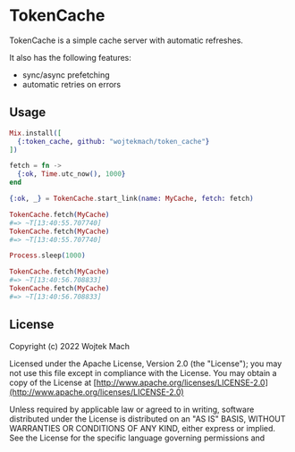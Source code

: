 # TokenCache

TokenCache is a simple cache server with automatic refreshes.

It also has the following features:

  * sync/async prefetching
  * automatic retries on errors

## Usage

```elixir
Mix.install([
  {:token_cache, github: "wojtekmach/token_cache"}
])

fetch = fn ->
  {:ok, Time.utc_now(), 1000}
end

{:ok, _} = TokenCache.start_link(name: MyCache, fetch: fetch)

TokenCache.fetch(MyCache)
#=> ~T[13:40:55.707740]
TokenCache.fetch(MyCache)
#=> ~T[13:40:55.707740]

Process.sleep(1000)

TokenCache.fetch(MyCache)
#=> ~T[13:40:56.708833]
TokenCache.fetch(MyCache)
#=> ~T[13:40:56.708833]
```

## License

Copyright (c) 2022 Wojtek Mach

Licensed under the Apache License, Version 2.0 (the "License");
you may not use this file except in compliance with the License.
You may obtain a copy of the License at [http://www.apache.org/licenses/LICENSE-2.0](http://www.apache.org/licenses/LICENSE-2.0)

Unless required by applicable law or agreed to in writing, software
distributed under the License is distributed on an "AS IS" BASIS,
WITHOUT WARRANTIES OR CONDITIONS OF ANY KIND, either express or implied.
See the License for the specific language governing permissions and
